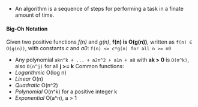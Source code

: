 - An algorithm is a sequence of steps for performing a task in a finate amount of time.

#### Big-Oh Notation
Given two positive functions *f(n)* and *g(n)*, **f(n) is O(g(n))**, written as `f(n) ∈ O(g(n))`, with constants *c* and *a0*: `f(n) <= c*g(n) for all n >= n0`
- Any polynomial `akn^k + ... + a2n^2 + a1n + a0` with **ak > 0** is `O(n^k)`, also `O(n^j)` for all **j >= k**
Common functions:
- *Logarithmic* O(log n)
- *Linear* O(n)
- *Quadratic* O(n^2)
- *Polynomial* O(n^k) for a positive integer k
- *Exponential* O(a^n), a > 1